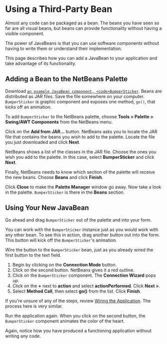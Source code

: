
# Using a Third-Party Bean

Almost any code can be packaged as a bean. The beans you have seen so far are all visual beans, but beans can provide functionality without having a visible component.

The power of JavaBeans is that you can use software components without having to write them or understand their implementation.

This page describes how you can add a JavaBean to your application and take advantage of its functionality.

## Adding a Bean to the NetBeans Palette

Download 
[`an example JavaBean component, <code>BumperSticker`</code>](BumperSticker.jar). Beans are distributed as JAR files. Save the file somewhere on your computer. `BumperSticker` is graphic component and exposes one method, `go()`, that kicks off an animation.

To add `BumperSticker` to the NetBeans palette, choose **Tools &gt; Palette &gt; Swing/AWT Components** from the NetBeans menu.

Click on the **Add from JAR...** button. NetBeans asks you to locate the JAR file that contains the beans you wish to add to the palette. Locate the file you just downloaded and click **Next**.

NetBeans shows a list of the classes in the JAR file. Choose the ones you wish you add to the palette. In this case, select **BumperSticker** and click **Next**.

Finally, NetBeans needs to know which section of the palette will receive the new beans. Choose **Beans** and click **Finish**.

Click **Close** to make the **Palette Manager** window go away. Now take a look in the palette. `BumperSticker` is there in the **Beans** section.

## Using Your New JavaBean

Go ahead and drag `BumperSticker` out of the palette and into your form.

You can work with the `BumperSticker` instance just as you would work with any other bean. To see this in action, drag another button out into the form. This button will kick off the `BumperSticker`'s animation.

Wire the button to the `BumperSticker` bean, just as you already wired the first button to the text field.

1. Begin by clicking on the **Connection Mode** button.
1. Click on the second button. NetBeans gives it a red outline.
1. Click on the `BumperSticker` component. The **Connection Wizard** pops up.
1. Click on the **+** next to **action** and select **actionPerformed**. Click **Next &gt;**.
1. Select **Method Call**, then select **go()** from the list. Click **Finish**.

If you're unsure of any of the steps, review [Wiring the Application](wiring.html). The process here is very similar.

Run the application again. When you click on the second button, the `BumperSticker` component animates the color of the heart.

Again, notice how you have produced a functioning application without writing any code.
